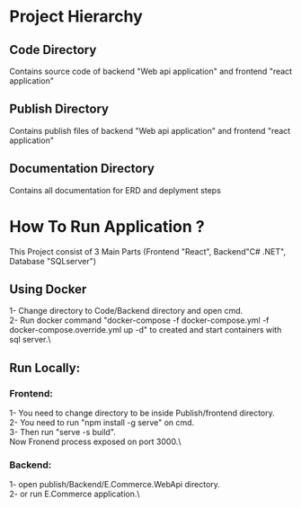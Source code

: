 # Project Hierarchy 
## Code Directory
Contains source code of backend "Web api application" and frontend "react application"
## Publish Directory
Contains publish files of backend "Web api application" and frontend "react application" 
## Documentation Directory
Contains all documentation for ERD and deplyment steps

# How To Run Application ? 
This Project consist of 3 Main Parts (Frontend "React", Backend"C# .NET", Database "SQLserver")

## Using Docker
1- Change directory to Code/Backend directory and open cmd.\
2- Run docker command "docker-compose -f docker-compose.yml -f docker-compose.override.yml up -d"  to created and start containers with sql server.\

## Run Locally:

### Frontend:
1- You need to change directory to be inside Publish/frontend directory.\
2- You need to run "npm install -g serve" on cmd.\
3- Then run "serve -s build".\
Now Fronend process exposed on port 3000.\

### Backend:
1- open publish/Backend/E.Commerce.WebApi directory.\
2- or run E.Commerce application.\


